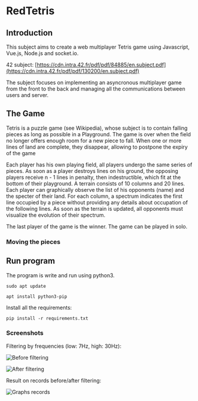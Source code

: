 <div>
  
</div>

# RedTetris

## Introduction
This subject aims to create a web multiplayer Tetris game using Javascript, Vue.js, Node.js and socket.io.

42 subject: [https://cdn.intra.42.fr/pdf/pdf/84885/en.subject.pdf](https://cdn.intra.42.fr/pdf/pdf/130200/en.subject.pdf)

The subject focuses on implementing an asyncronous multiplayer game from the front to the back and managing all the communications between users and server.

## The Game
Tetris is a puzzle game (see Wikipedia), whose subject is to contain falling pieces as
long as possible in a Playground. The game is over when the field no longer offers enough
room for a new piece to fall. When one or more lines of land are complete, they disappear,
allowing to postpone the expiry of the game

Each player has his own playing field, all players undergo the same series of pieces.
As soon as a player destroys lines on his ground, the opposing players receive n - 1 lines
in penalty, then indestructible, which fit at the bottom of their playground.
A terrain consists of 10 columns and 20 lines. Each player can graphically observe the
list of his opponents (name) and the specter of their land. For each column, a spectrum
indicates the first line occupied by a piece without providing any details about occupation
of the following lines. As soon as the terrain is updated, all opponents must visualize the
evolution of their spectrum.

The last player of the game is the winner.
The game can be played in solo.

### Moving the pieces


## Run program
The program is write and run using python3.

`sudo apt update`

`apt install python3-pip`

Install all the requirements:

`pip install -r requirements.txt`

### Screenshots

Filtering by frequencies (low: 7Hz, high: 30Hz):

![Before filtering](pictures/signal_before.png)

![After filtering](pictures/signal_after.png)

Result on records before/after filtering:

![Graphs records](pictures/graph.png)
